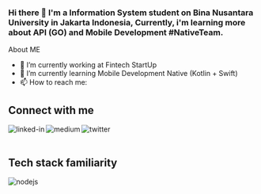 ### Hi there 👋 I'm a Information System student on Bina Nusantara University in Jakarta Indonesia, Currently, i'm learning more about API (GO) and Mobile Development #NativeTeam.

About ME

- 🔭 I’m currently working at Fintech StartUp
- 🌱 I’m currently learning Mobile Development Native (Kotlin + Swift)
- 📫 How to reach me:

## Connect with me
[<img align="left" alt="linked-in" src="https://img.shields.io/badge/linkedin-%230077B5.svg?&style=for-the-badge&logo=linkedin&logoColor=white" />](https://www.linkedin.com/in/rico-wijaya-/)

[<img align="left" alt="medium" src="https://img.shields.io/badge/medium-%2312100E.svg?&style=for-the-badge&logo=medium&logoColor=white" />](https://medium.com/@ricowijaya)

[<img align="left" alt="twitter" src="https://img.shields.io/badge/twitter-%231DA1F2.svg?&style=for-the-badge&logo=twitter&logoColor=white" />](https://twitter.com/RicoWijaya___)

<br>
<br>

## Tech stack familiarity
<img align="left" alt="nodejs" src="https://img.shields.io/badge/node.js%20-%2343853D.svg?&style=for-the-badge&logo=node.js&logoColor=white" />

<br>
<br>

<!--
**hysrico/hysrico** is a ✨ _special_ ✨ repository because its `README.md` (this file) appears on your GitHub profile.

About ME

- 🔭 I’m currently working on ...
- 🌱 I’m currently learning ...
- 👯 I’m looking to collaborate on ...
- 🤔 I’m looking for help with ...
- 💬 Ask me about ...
- 📫 How to reach me: ...
- 😄 Pronouns: ...
- ⚡ Fun fact: ...
-->
